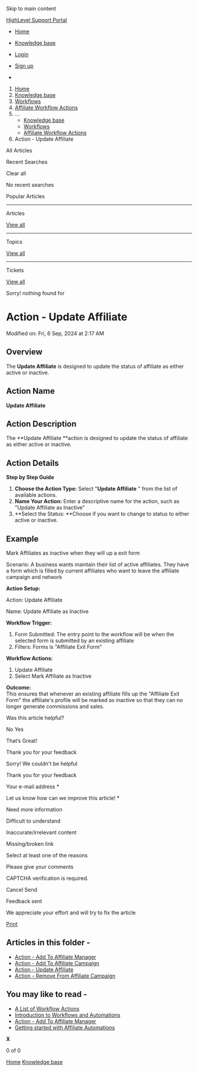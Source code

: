 Skip to main content

[ HighLevel Support Portal ](https://help.gohighlevel.com)

  * [ Home ](/support/home)
  * [ Knowledge base ](/support/solutions)

  * [Login](/support/login)
  * [Sign up](/support/signup)
  * 

  1. [Home](/support/home)
  2. [Knowledge base](/support/solutions)
  3. [Workflows](/support/solutions/48000455132)
  4. [Affiliate Workflow Actions](/support/solutions/folders/155000000758)
  5. ... 
     * [Knowledge base](/support/solutions)
     * [Workflows](/support/solutions/48000455132)
     * [Affiliate Workflow Actions](/support/solutions/folders/155000000758)
  6. Action - Update Affiliate

All  Articles 

Recent Searches

Clear all

No recent searches

Popular Articles

* * *

Articles

[View all](/support/search/solutions)

* * *

Topics

[View all](/support/search/topics)

* * *

Tickets

[View all](/support/search/tickets)

Sorry! nothing found for   

# Action - Update Affiliate

Modified on: Fri, 6 Sep, 2024 at 2:17 AM

## Overview

The **Update Affiliate** is designed to update the status of affiliate as either active or inactive.

## Action Name

**Update Affiliate**

## Action Description

The **Update Affiliate  **action is designed to update the status of affiliate as either active or inactive.

## Action Details

**Step by Step Guide**

  1. **Choose the Action Type:** Select "**Update Affiliate** " from the list of available actions.
  2. **Name Your Action:** Enter a descriptive name for the action, such as "Update Affiliate as Inactive"
  3. **Select the Status:  **Choose if you want to change to status to either active or inactive.

## Example

Mark Affiliates as inactive when they will up a exit form

Scenario: A business wants maintain their list of active affiliates. They have a form which is filled by current affiliates who want to leave the affiliate campaign and network

**Action Setup:**

Action: Update Affiliate

Name: Update Affiliate as Inactive

**Workflow Trigger:**

  1. Form Submitted: The entry point to the workflow will be when the selected form is submitted by an existing affiliate
  2. Filters: Forms is "Affiliate Exit Form"

**Workflow Actions:**

  1. Update Affiliate
  2. Select Mark Affiliate as Inactive

**Outcome:**  
This ensures that whenever an existing affiliate fills up the "Affiliate Exit Form" the affiliate's profile will be marked as inactive so that they can no longer generate commissions and sales. 

Was this article helpful?

No  Yes 

That’s Great!

Thank you for your feedback

Sorry! We couldn't be helpful

Thank you for your feedback

Your e-mail address *

Let us know how can we improve this article! *

Need more information 

Difficult to understand 

Inaccurate/irrelevant content 

Missing/broken link 

Select at least one of the reasons 

Please give your comments 

CAPTCHA verification is required. 

Cancel  Send 

Feedback sent

We appreciate your effort and will try to fix the article

[Print](javascript:print\(\))

## Articles in this folder -

  * [Action - Add To Affiliate Manager](/support/solutions/articles/155000003227-action-add-to-affiliate-manager)
  * [Action - Add To Affiliate Campaign](/support/solutions/articles/155000003228-action-add-to-affiliate-campaign)
  * [Action - Update Affiliate](/support/solutions/articles/155000003229-action-update-affiliate)
  * [Action - Remove From Affiliate Campaign](/support/solutions/articles/155000003230-action-remove-from-affiliate-campaign)

## You may like to read -

  * [A List of Workflow Actions](/support/solutions/articles/155000002294-a-list-of-workflow-actions)
  * [Introduction to Workflows and Automations](/support/solutions/articles/155000002445-introduction-to-workflows-and-automations)
  * [Action - Add To Affiliate Manager](/support/solutions/articles/155000003227-action-add-to-affiliate-manager)
  * [Getting started with Affiliate Automations](/support/solutions/articles/155000003663-getting-started-with-affiliate-automations)

**X**

0 of 0 []()

[Home](/support/home) [Knowledge base](/support/solutions)
